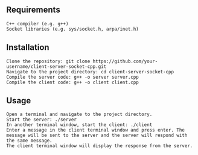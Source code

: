 
## Requirements

    C++ compiler (e.g. g++)
    Socket libraries (e.g. sys/socket.h, arpa/inet.h)

## Installation

    Clone the repository: git clone https://github.com/your-username/client-server-socket-cpp.git
    Navigate to the project directory: cd client-server-socket-cpp
    Compile the server code: g++ -o server server.cpp
    Compile the client code: g++ -o client client.cpp

## Usage

    Open a terminal and navigate to the project directory.
    Start the server: ./server
    In another terminal window, start the client: ./client
    Enter a message in the client terminal window and press enter. The message will be sent to the server and the server will respond with the same message.
    The client terminal window will display the response from the server.
